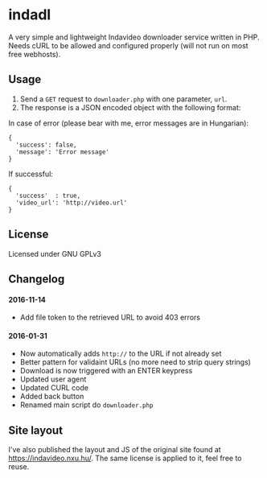 indadl
======

A very simple and lightweight Indavideo downloader service written in PHP. Needs cURL to be allowed and configured properly (will not run on most free webhosts).

Usage
------
1. Send a `GET` request to `downloader.php` with one parameter, `url`.
2. The response is a JSON encoded object with the following format:

In case of error (please bear with me, error messages are in Hungarian): 
```
{ 
  'success': false, 
  'message': 'Error message'
}
```

If successful:
```
{
  'success'  : true,
  'video_url': 'http://video.url'
}
```

License
-------
Licensed under GNU GPLv3

Changelog
---------

#### 2016-11-14
- Add file token to the retrieved URL to avoid 403 errors

#### 2016-01-31
- Now automatically adds `http://` to the URL if not already set
- Better pattern for validaint URLs (no more need to strip query strings)
- Download is now triggered with an ENTER keypress
- Updated user agent
- Updated CURL code
- Added back button
- Renamed main script do `downloader.php`


Site layout
-----------
I've also published the layout and JS of the original site found at https://indavideo.nxu.hu/. The same license is applied to it, feel free to reuse.
